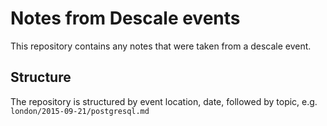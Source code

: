 # Notes from Descale events

This repository contains any notes that were taken from a descale
event.

## Structure

The repository is structured by event location, date, followed by
topic, e.g. `london/2015-09-21/postgresql.md`
